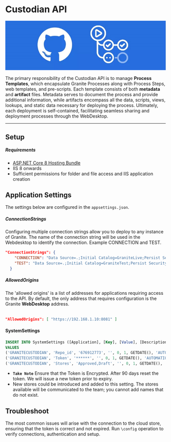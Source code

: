 # Custodian API
![Local Image](./custodian.jpg)


The primary responsibility of the Custodian API is to manage **Process Templates**, which encapsulate Granite Processes along with Process Steps, web templates, and pre-scripts. Each template consists of both **metadata** and **artifact** files. Metadata serves to document the process and provide additional information, while artifacts encompass all the data, scripts, views, lookups, and static data necessary for deploying the process. Ultimately, each deployment is self-contained, facilitating seamless sharing and deployment processes through the WebDesktop.

---
## Setup

##### Requirements

- [ASP.NET Core 8 Hosting Bundle](https://dotnet.microsoft.com/en-us/download/dotnet/8.0)
- IIS 8 onwards
- Sufficient permissions for folder and file access and IIS application creation

## Application Settings

The settings below are configured in the `appsettings.json`.

##### ConnectionStrings
Configuring multiple connection strings allow you to deploy to any instance of Granite.
The name of the connection string will be used in the Webdesktop to identify the connection.
Example CONNECTION and TEST.

``` json
"ConnectionStrings": {
    "CONNECTION": "Data Source=.;Initial Catalog=GraniteLive;Persist Security Info=True;User ID=;TrustServerCertificate=True;",
    "TEST": "Data Source=.;Initial Catalog=GraniteTest;Persist Security Info=True;User ID=;TrustServerCertificate=True;"
  }
```

##### AllowedOrigins

The 'allowed origins' is a list of addresses for applications requiring access to the API. 
By default, the only address that requires configuration is the Granite **WebDesktop** address.

```json

"AllowedOrigins": [ "https://192.168.1.10:8081" ]
```
#### SystemSettings

```sql
INSERT INTO SystemSettings ([Application], [Key], [Value], [Description], [isEncrypted], [isActive], AuditDate, AuditUser)
VALUES 
('GRANITECUSTODIAN', 'Repo_id', '676912773', '', 0, 1, GETDATE(), 'AUTOMATION'),
('GRANITECUSTODIAN', 'Token', '******', '', 0, 1, GETDATE(), 'AUTOMATION'),
('GRANITECUSTODIAN', 'Stores', 'Approved,Draft', '', 0, 1, GETDATE(), 'AUTOMATION')
```

- **`Take Note`** Ensure that the Token is Encrypted. After 90 days reset the token. We will issue a new token prior to expiry.
- New stores could be introduced and added to this setting. The stores available will be communicated to the team; you cannot add names that do not exist.


## Troubleshoot

The most common issues will arise with the connection to the cloud store, ensuring that the token is correct and not expired.
Run `\config` operation to verify connections, authentication and setup.
